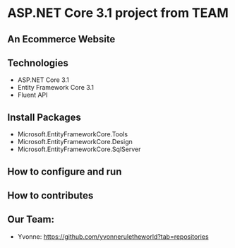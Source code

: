 # ASP.NET Core 3.1 project from TEAM
## An Ecommerce Website
## Technologies
- ASP.NET Core 3.1
- Entity Framework Core 3.1
- Fluent API
## Install Packages
- Microsoft.EntityFrameworkCore.Tools
- Microsoft.EntityFrameworkCore.Design
- Microsoft.EntityFrameworkCore.SqlServer
## How to configure and run
## How to contributes
## Our Team:
- Yvonne: https://github.com/yvonneruletheworld?tab=repositories
